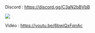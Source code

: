Discord : https://discord.gg/C3aN2bBVbB

<img src="https://i.imgur.com/68HTTir.png">

Vidéo : https://youtu.be/6bwiQxFqnAc
